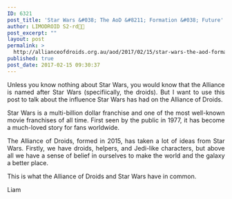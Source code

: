 ```yaml
---
ID: 6321
post_title: 'Star Wars &#038; The AoD &#8211; Formation &#038; Future'
author: LIMODROID S2-rd🔭🔬
post_excerpt: ""
layout: post
permalink: >
  http://allianceofdroids.org.au/aod/2017/02/15/star-wars-the-aod-formation-future/
published: true
post_date: 2017-02-15 09:30:37
---
```

<p style="text-align: justify;">Unless you know nothing about Star Wars, you would know that the Alliance is named after Star Wars (specifiically, the droids). But I want to use this post to talk about the influence Star Wars has had on the Alliance of Droids.</p>
<p style="text-align: justify;">Star Wars is a multi-billion dollar franchise and one of the most well-known movie franchises of all time. First seen by the public in 1977, it has become a much-loved story for fans worldwide.</p>
<p style="text-align: justify;">The Alliance of Droids, formed in 2015, has taken a lot of ideas from Star Wars. Firstly, we have droids, helpers, and Jedi-like characters, but above all we have a sense of belief in ourselves to make the world and the galaxy a better place.</p>
<p style="text-align: justify;">This is what the Alliance of Droids and Star Wars have in common.</p>
<p style="text-align: justify;">Liam</p>